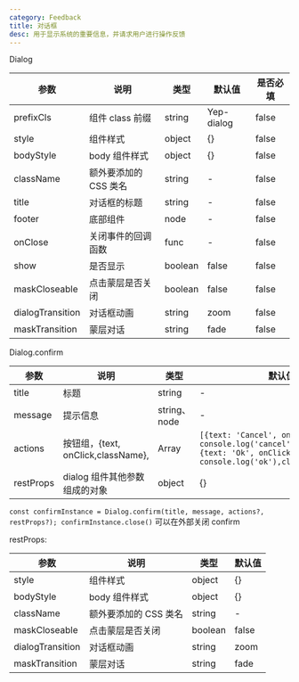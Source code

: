 ```yaml
---
category: Feedback
title: 对话框
desc: 用于显示系统的重要信息，并请求用户进行操作反馈
---
```


<DEMO>

Dialog

| 参数             | 说明                  | 类型    | 默认值     | 是否必填 |
| ---------------- | --------------------- | ------- | ---------- | -------- |
| prefixCls        | 组件 class 前缀       | string  | Yep-dialog | false    |
| style            | 组件样式              | object  | {}         | false    |
| bodyStyle        | body 组件样式         | object  | {}         | false    |
| className        | 额外要添加的 CSS 类名 | string  | -          | false    |
| title            | 对话框的标题          | string  | -          | false    |
| footer           | 底部组件              | node    | -          | false    |
| onClose          | 关闭事件的回调函数    | func    | -          | false    |
| show             | 是否显示              | boolean | false      | false    |
| maskCloseable    | 点击蒙层是否关闭      | boolean | false      | false    |
| dialogTransition | 对话框动画            | string  | zoom       | false    |
| maskTransition   | 蒙层对话              | string  | fade       | false    |

Dialog.confirm

| 参数      | 说明                               | 类型         | 默认值                                                                                                                               |
| --------- | ---------------------------------- | ------------ | ------------------------------------------------------------------------------------------------------------------------------------ |
| title     | 标题                               | string       | -                                                                                                                                    |
| message   | 提示信息                           | string、node | -                                                                                                                                    |
| actions   | 按钮组，{text, onClick,className}, | Array        | `[{text: 'Cancel', onClick: () => console.log('cancel'),className:''},{text: 'Ok', onClick: () => console.log('ok'),className:''},]` |
| restProps | dialog 组件其他参数组成的对象      | object       | {}                                                                                                                                   |

`const confirmInstance = Dialog.confirm(title, message, actions?, restProps?); confirmInstance.close()` 可以在外部关闭 confirm

restProps:

| 参数             | 说明                  | 类型    | 默认值 |
| ---------------- | --------------------- | ------- | ------ |
| style            | 组件样式              | object  | {}     |
| bodyStyle        | body 组件样式         | object  | {}     |
| className        | 额外要添加的 CSS 类名 | string  | -      |
| maskCloseable    | 点击蒙层是否关闭      | boolean | false  |
| dialogTransition | 对话框动画            | string  | zoom   |
| maskTransition   | 蒙层对话              | string  | fade   |
